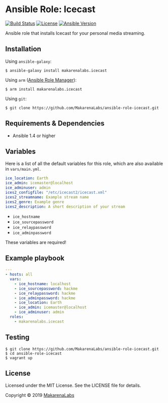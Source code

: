 # Ansible Role: Icecast
[![Build Status](https://travis-ci.org/MakarenaLabs/ansible-role-icecast.svg?branch=master)](https://travis-ci.org/MakarenaLabs/ansible-role-icecast)
[![License](https://img.shields.io/github/license/MakarenaLabs/ansible-role-icecast.svg)](https://opensource.org/licenses/MIT)
[![Ansible Version](https://img.shields.io/badge/ansible-%3E%3D_1.4-8892BF.svg)](https://www.ansible.com/)

Ansible role that installs Icecast for your personal media streaming.

## Installation

Using `ansible-galaxy`:
```shell
$ ansible-galaxy install makarenalabs.icecast
```

Using `arm` ([Ansible Role Manager](https://github.com/mirskytech/ansible-role-manager/)):
```shell
$ arm install makarenalabs.icecast
```

Using `git`:
```shell
$ git clone https://github.com/MakarenaLabs/ansible-role-icecast.git
```

## Requirements & Dependencies
- Ansible 1.4 or higher

## Variables
Here is a list of all the default variables for this role, which are also available in `vars/main.yml`.

```yaml
ice_location: Earth
ice_admin: icemaster@localhost
ice_adminuser: admin
ices2_configfile: "/etc/icecast2/icecast.xml"
ices2_streamname: Example stream name
ices2_genre: Example genre
ices2_description: A short description of your stream
```
  - ```ice_hostname```
  - ```ice_sourcepassword```
  - ```ice_relaypassword```
  - ```ice_adminpassword```

These variables are required!

## Example playbook
```yaml
---
- hosts: all
  vars:
    - ice_hostname: localhost
    - ice_sourcepassword: hackme
    - ice_relaypassword: hackme
    - ice_adminpassword: hackme
    - ice_location: Earth
    - ice_admin: icemaster@localhost
    - ice_adminuser: admin
  roles:
    - makarenalabs.icecast
```

## Testing
```shell
$ git clone https://github.com/MakarenaLabs/ansible-role-icecast.git
$ cd ansible-role-icecast
$ vagrant up
```

## License

Licensed under the MIT License. See the LICENSE file for details.

Copyright © 2019 [MakarenaLabs](https://www.makarenalabs.com)
